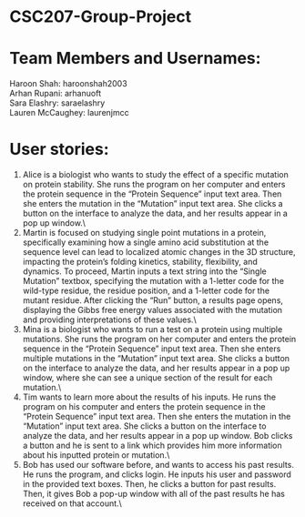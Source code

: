 # CSC207-Group-Project

# Team Members and Usernames:
 Haroon Shah: haroonshah2003\
 Arhan Rupani: arhanuoft\
 Sara Elashry: saraelashry\
 Lauren McCaughey: laurenjmcc

# User stories:
1. Alice is a biologist who wants to study the effect of a specific mutation on protein stability. She runs the program on her computer and enters the protein sequence in the “Protein Sequence” input text area. Then she enters the mutation in the “Mutation” input text area. She clicks a button on the interface to analyze the data, and her results appear in a pop up window.\
2. Martin is focused on studying single point mutations in a protein, specifically examining how a single amino acid substitution at the sequence level can lead to localized atomic changes in the 3D structure, impacting the protein’s folding kinetics, stability, flexibility, and dynamics. To proceed, Martin inputs a text string into the “Single Mutation” textbox, specifying the mutation with a 1-letter code for the wild-type residue, the residue position, and a 1-letter code for the mutant residue. After clicking the “Run” button, a results page opens, displaying the Gibbs free energy values associated with the mutation and providing interpretations of these values.\
3. Mina is a biologist who wants to run a test on a protein using multiple mutations. She runs the program on her computer and enters the protein sequence in the “Protein Sequence” input text area. Then she enters multiple mutations in the “Mutation” input text area. She clicks a button on the interface to analyze the data, and her results appear in a pop up window, where she can see a unique section of the result for each mutation.\
4. Tim wants to learn more about the results of his inputs. He runs the program on his computer and enters the protein sequence in the “Protein Sequence” input text area. Then she enters the mutation in the “Mutation” input text area. She clicks a button on the interface to analyze the data, and her results appear in a pop up window. Bob clicks a button and he is sent to a link which provides him more information about his inputted protein or mutation.\
5. Bob has used our software before, and wants to access his past results. He runs the program, and clicks login. He inputs his user and password in the provided text boxes. Then, he clicks a button for past results. Then, it gives Bob a pop-up window with all of the past results he has received on that account.\
